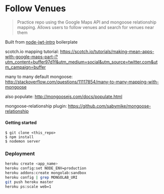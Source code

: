 Follow Venues
=====

> Practice repo using the Google Maps API and mongoose relationship mapping. Allows users to follow venues and search for venues near them

Built from [node-jwt-intro](https://github.com/cleechtech/node-jwt-intro) boilerplate

scotch.io mapping tutorial: https://scotch.io/tutorials/making-mean-apps-with-google-maps-part-i?utm_content=buffer97d1f&utm_medium=social&utm_source=twitter.com&utm_campaign=buffer

many to many default mongoose: http://stackoverflow.com/questions/11117854/many-to-many-mapping-with-mongoose

also populate: http://mongoosejs.com/docs/populate.html

mongoose-relationship plugin: https://github.com/sabymike/mongoose-relationship


#### Getting started
```
$ git clone <this_repo>
$ npm install
$ nodemon server 
```

### Deployment

```sh
heroku create <app_name>
heroku config:set NODE_ENV=production
heroku addons:create mongolab:sandbox 
heroku config | grep MONGOLAB_URI
git push heroku master
heroku ps:scale web=1
```

